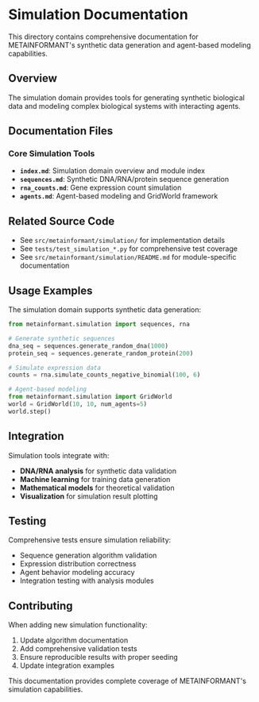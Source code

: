 # Simulation Documentation

This directory contains comprehensive documentation for METAINFORMANT's synthetic data generation and agent-based modeling capabilities.

## Overview

The simulation domain provides tools for generating synthetic biological data and modeling complex biological systems with interacting agents.

## Documentation Files

### Core Simulation Tools
- **`index.md`**: Simulation domain overview and module index
- **`sequences.md`**: Synthetic DNA/RNA/protein sequence generation
- **`rna_counts.md`**: Gene expression count simulation
- **`agents.md`**: Agent-based modeling and GridWorld framework

## Related Source Code

- See `src/metainformant/simulation/` for implementation details
- See `tests/test_simulation_*.py` for comprehensive test coverage
- See `src/metainformant/simulation/README.md` for module-specific documentation

## Usage Examples

The simulation domain supports synthetic data generation:

```python
from metainformant.simulation import sequences, rna

# Generate synthetic sequences
dna_seq = sequences.generate_random_dna(1000)
protein_seq = sequences.generate_random_protein(200)

# Simulate expression data
counts = rna.simulate_counts_negative_binomial(100, 6)

# Agent-based modeling
from metainformant.simulation import GridWorld
world = GridWorld(10, 10, num_agents=5)
world.step()
```

## Integration

Simulation tools integrate with:
- **DNA/RNA analysis** for synthetic data validation
- **Machine learning** for training data generation
- **Mathematical models** for theoretical validation
- **Visualization** for simulation result plotting

## Testing

Comprehensive tests ensure simulation reliability:
- Sequence generation algorithm validation
- Expression distribution correctness
- Agent behavior modeling accuracy
- Integration testing with analysis modules

## Contributing

When adding new simulation functionality:
1. Update algorithm documentation
2. Add comprehensive validation tests
3. Ensure reproducible results with proper seeding
4. Update integration examples

This documentation provides complete coverage of METAINFORMANT's simulation capabilities.

